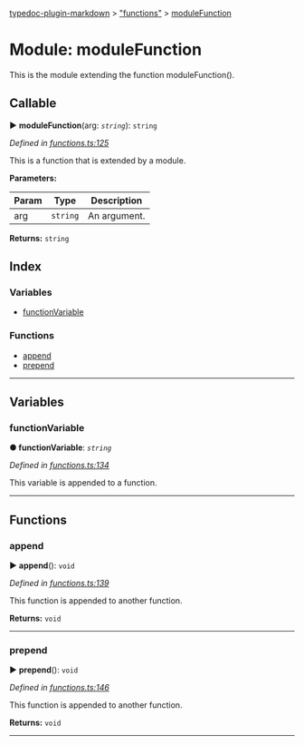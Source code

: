 [typedoc-plugin-markdown](../README.md) > ["functions"](../modules/_functions_.md) > [moduleFunction](../modules/_functions_.modulefunction.md)



# Module: moduleFunction


This is the module extending the function moduleFunction().

## Callable
► **moduleFunction**(arg: *`string`*): `string`




*Defined in [functions.ts:125](https://github.com/tgreyuk/typedoc-plugin-markdown/blob/master/tests/src/functions.ts#L125)*



This is a function that is extended by a module.


**Parameters:**

| Param | Type | Description |
| ------ | ------ | ------ |
| arg | `string`   |  An argument. |





**Returns:** `string`




## Index

### Variables

* [functionVariable](_functions_.modulefunction.md#functionvariable)


### Functions

* [append](_functions_.modulefunction.md#append)
* [prepend](_functions_.modulefunction.md#prepend)



---
## Variables
<a id="functionvariable"></a>

###  functionVariable

**●  functionVariable**:  *`string`* 

*Defined in [functions.ts:134](https://github.com/tgreyuk/typedoc-plugin-markdown/blob/master/tests/src/functions.ts#L134)*



This variable is appended to a function.




___


## Functions
<a id="append"></a>

###  append

► **append**(): `void`




*Defined in [functions.ts:139](https://github.com/tgreyuk/typedoc-plugin-markdown/blob/master/tests/src/functions.ts#L139)*



This function is appended to another function.




**Returns:** `void`





___

<a id="prepend"></a>

###  prepend

► **prepend**(): `void`




*Defined in [functions.ts:146](https://github.com/tgreyuk/typedoc-plugin-markdown/blob/master/tests/src/functions.ts#L146)*



This function is appended to another function.




**Returns:** `void`





___


